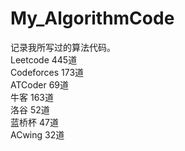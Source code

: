 # My_AlgorithmCode
记录我所写过的算法代码。    
Leetcode 445道  
Codeforces 173道  
ATCoder 69道  
牛客 163道  
洛谷 52道  
蓝桥杯 47道  
ACwing 32道  